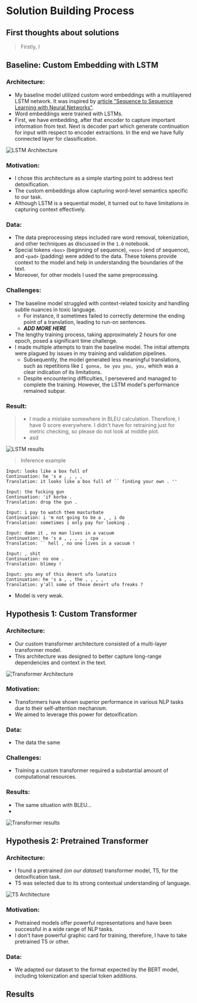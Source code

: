 # Solution Building Process

## First thoughts about solutions
> Firstly, I 

## Baseline: Custom Embedding with LSTM

### Architecture: 
 - My baseline model utilized custom word embeddings with a multilayered LSTM network. 
It was inspired by [article "Sequence to Sequence Learning with Neural Networks"](https://arxiv.org/abs/1409.3215).
 - Word embeddings were trained with LSTMs.
 - First, we have embedding, after that encoder to capture important information from text. 
   Next is decoder part which generate continuation for input with respect to encoder extractions.
   In the end we have fully connected layer for classification.

![LSTM Architecture](./figures/Seq2seq-LSTM-structure.png)

### Motivation:
 - I chose this architecture as a simple starting point to address text detoxification.
 - The custom embeddings allow capturing word-level semantics specific to our task.
 - Although LSTM is a sequential model, it turned out to have limitations in capturing context effectively.

### Data:
 - The data preprocessing steps included rare word removal, tokenization, and other techniques as discussed in the `1.0` notebook.
 - Special tokens `<bos>` (beginning of sequence), `<eos>` (end of sequence), and `<pad>` (padding) were added to the data. These tokens provide context to the model and help in understanding the boundaries of the text.
 - Moreover, for other models I used the same preprocessing.

### Challenges:
 - The baseline model struggled with context-related toxicity and handling subtle nuances in toxic language.
   - For instance, it sometimes failed to correctly determine the ending point of a translation, leading to run-on sentences.
   - ***ADD MORE HERE***
 - The lengthy training process, taking approximately 2 hours for one epoch, posed a significant time challenge.
 - I made multiple attempts to train the baseline model. The initial attempts were plagued by issues in my training and validation pipelines. 
   - Subsequently, the model generated less meaningful translations, such as repetitions like `I gonna, be you you, you,` which was a clear indication of its limitations.
   - Despite encountering difficulties, I persevered and managed to complete the training. However, the LSTM model's performance remained subpar.

### Result:
> - I made a mistake somewhere in BLEU calculation. Therefore, I have 0 score everywhere. I didn't have for retraining just for metric checking, so please do not look at middle plot.
> - asd

![LSTM results](./figures/lstm_result.png)

> Inference example</br>

`Input: looks like a box full of`</br>
`Continuation: he 's a , , , ,`</br>
`Translation: it looks like a box full of `` finding your own . ''`</br>

`Input: the fucking gun`</br>
`Continuation: 'if korba .`</br>
`Translation: drop the gun .`</br>

`Input: i pay to watch them masturbate`</br>
`Continuation: i 'm not going to be a , , i do`</br>
`Translation: sometimes i only pay for looking .`</br>

`Input: damn it , no man lives in a vacuum`</br>
`Continuation: he 's a , , , , , cpa .`</br>
`Translation: `` hell , no one lives in a vacuum !`</br>

`Input: , shit`</br>
`Continuation: no one .`</br>
`Translation: blimey !`</br>

`Input: you any of this desert ufo lunatics`</br>
`Continuation: he 's a , , the , , , ,`</br>
`Translation: y'all some of those desert ufo freaks ?`</br>

- Model is very weak.

## Hypothesis 1: Custom Transformer

### Architecture:
- Our custom transformer architecture consisted of a multi-layer transformer model.
- This architecture was designed to better capture long-range dependencies and context in the text.

![Transformer Architecture](./figures/trans_arch.png)

### Motivation:
- Transformers have shown superior performance in various NLP tasks due to their self-attention mechanism.
- We aimed to leverage this power for detoxification.

### Data:
- The data the same

### Challenges:
- Training a custom transformer required a substantial amount of computational resources.

### Results:
- The same situation with BLEU...
- 

![Transformer results](./figures/transformer_result.png)

## Hypothesis 2: Pretrained Transformer

### Architecture:
- I found a pretrained *(on our dataset)* transformer model, T5, for the detoxification task.
- T5 was selected due to its strong contextual understanding of language.

![T5 Architecture](./figures/t5.png)

### Motivation:
- Pretrained models offer powerful representations and have been successful in a wide range of NLP tasks.
- I don't have powerful graphic card for training, therefore, I have to take pretrained T5 or other.

### Data:
- We adapted our dataset to the format expected by the BERT model, including tokenization and special token additions.

## Results
